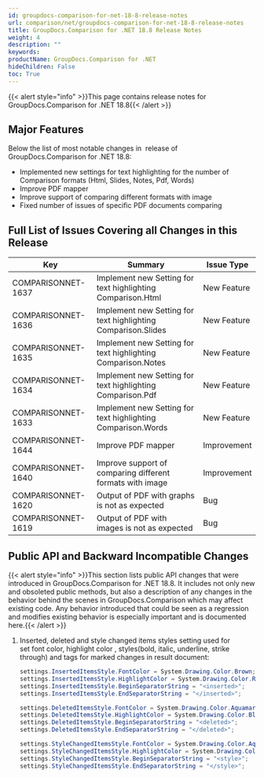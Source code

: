 ```yaml
---
id: groupdocs-comparison-for-net-18-8-release-notes
url: comparison/net/groupdocs-comparison-for-net-18-8-release-notes
title: GroupDocs.Comparison for .NET 18.8 Release Notes
weight: 4
description: ""
keywords:
productName: GroupDocs.Comparison for .NET
hideChildren: False
toc: True
---
```


{{< alert style="info" >}}This page contains release notes for GroupDocs.Comparison for .NET 18.8{{< /alert >}}

## Major Features

Below the list of most notable changes in  release of GroupDocs.Comparison for .NET 18.8:

- Implemented new settings for text highlighting for the number of Comparison formats (Html, Slides, Notes, Pdf, Words)
- Improve PDF mapper
- Improve support of comparing different formats with image
- Fixed number of issues of specific PDF documents comparing

## Full List of Issues Covering all Changes in this Release

| Key                | Summary                                                       | Issue Type  |
| ------------------ | ------------------------------------------------------------- | ----------- |
| COMPARISONNET-1637 | Implement new Setting for text highlighting Comparison.Html   | New Feature |
| COMPARISONNET-1636 | Implement new Setting for text highlighting Comparison.Slides | New Feature |
| COMPARISONNET-1635 | Implement new Setting for text highlighting Comparison.Notes  | New Feature |
| COMPARISONNET-1634 | Implement new Setting for text highlighting Comparison.Pdf    | New Feature |
| COMPARISONNET-1633 | Implement new Setting for text highlighting Comparison.Words  | New Feature |
| COMPARISONNET-1644 | Improve PDF mapper                                            | Improvement |
| COMPARISONNET-1640 | Improve support of comparing different formats with image     | Improvement |
| COMPARISONNET-1620 | Output of PDF with graphs is not as expected                  | Bug         |
| COMPARISONNET-1619 | Output of PDF with images is not as expected                  | Bug         |

## Public API and Backward Incompatible Changes

{{< alert style="info" >}}This section lists public API changes that were introduced in GroupDocs.Comparison for .NET 18.8. It includes not only new and obsoleted public methods, but also a description of any changes in the behavior behind the scenes in GroupDocs.Comparison which may affect existing code. Any behavior introduced that could be seen as a regression and modifies existing behavior is especially important and is documented here.{{< /alert >}}

1.  Inserted, deleted and style changed items styles setting used for set font color, highlight color , styles(bold, italic, underline, strike through) and tags for marked changes in result document:

    ```csharp
    settings.InsertedItemsStyle.FontColor = System.Drawing.Color.Brown;
    settings.InsertedItemsStyle.HighlightColor = System.Drawing.Color.Red;
    settings.InsertedItemsStyle.BeginSeparatorString = "<inserted>";
    settings.InsertedItemsStyle.EndSeparatorString = "</inserted>";
    ```

    ```csharp
    settings.DeletedItemsStyle.FontColor = System.Drawing.Color.Aquamarine;
    settings.DeletedItemsStyle.HighlightColor = System.Drawing.Color.Blue;
    settings.DeletedItemsStyle.BeginSeparatorString = "<deleted>";
    settings.DeletedItemsStyle.EndSeparatorString = "</deleted>";
    ```

    ```csharp
    settings.StyleChangedItemsStyle.FontColor = System.Drawing.Color.Aqua;
    settings.StyleChangedItemsStyle.HighlightColor = System.Drawing.Color.Green;
    settings.StyleChangedItemsStyle.BeginSeparatorString = "<style>";
    settings.StyleChangedItemsStyle.EndSeparatorString = "</style>";
    ```
